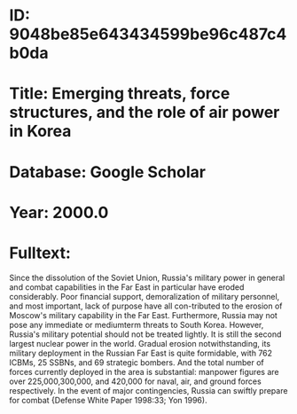 # ID: 9048be85e643434599be96c487c4b0da
# Title: Emerging threats, force structures, and the role of air power in Korea
# Database: Google Scholar
# Year: 2000.0
# Fulltext:
Since the dissolution of the Soviet Union, Russia's military power in general and combat capabilities in the Far East in particular have eroded considerably.
Poor financial support, demoralization of military personnel, and most important, lack of purpose have all con-tributed to the erosion of Moscow's military capability in the Far East.
Furthermore, Russia may not pose any immediate or mediumterm threats to South Korea.
However, Russia's military potential should not be treated lightly.
It is still the second largest nuclear power in the world.
Gradual erosion notwithstanding, its military deployment in the Russian Far East is quite formidable, with 762 ICBMs, 25 SSBNs, and 69 strategic bombers.
And the total number of forces currently deployed in the area is substantial: manpower figures are over 225,000,300,000, and 420,000 for naval, air, and ground forces respectively.
In the event of major contingencies, Russia can swiftly prepare for combat {Defense White Paper 1998:33; Yon 1996).